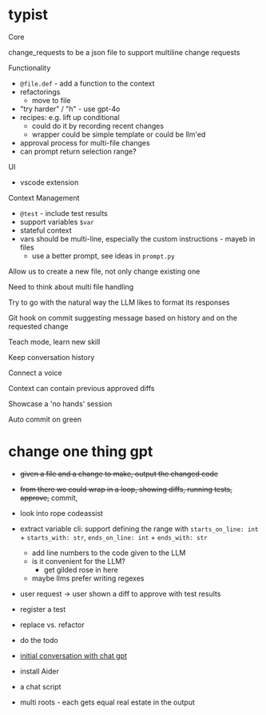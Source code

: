 # typist

Core

change_requests to be a json file to support multiline change requests

Functionality

- `@file.def` - add a function to the context
- refactorings
  - move to file
- "try harder" / "h" - use gpt-4o
- recipes: e.g. lift up conditional
  - could do it by recording recent changes
  - wrapper could be simple template or could be llm'ed
- approval process for multi-file changes
- can prompt return selection range?

UI

- vscode extension

Context Management

- `@test` - include test results
- support variables `$var`
- stateful context
- vars should be multi-line, especially the custom instructions - mayeb in files
  - use a better prompt, see ideas in `prompt.py`

Allow us to create a new file, not only change existing one

Need to think about multi file handling

Try to go with the natural way the LLM likes to format its responses

Git hook on commit suggesting message based on history and on the requested change

Teach mode, learn new skill

Keep conversation history

Connect a voice

Context can contain previous approved diffs

Showcase a 'no hands' session

Auto commit on green

# change one thing gpt

- ~~given a file and a change to make, output the changed code~~
- ~~from there we could wrap in a loop, showing diffs, running tests, approve,~~ commit,

- look into rope codeassist
- extract variable cli: support defining the range with `starts_on_line: int` + `starts_with: str`, `ends_on_line: int` + `ends_with: str`
  - add line numbers to the code given to the LLM
  - is it convenient for the LLM?
    - get gilded rose in here
  - maybe llms prefer writing regexes
- user request -> user shown a diff to approve with test results
- register a test
- replace vs. refactor
- do the todo
- [initial conversation with chat gpt](https://chat.openai.com/share/9390b11a-1e71-4821-9fd0-714da658f139)
- install Aider
- a chat script
- multi roots - each gets equal real estate in the output
